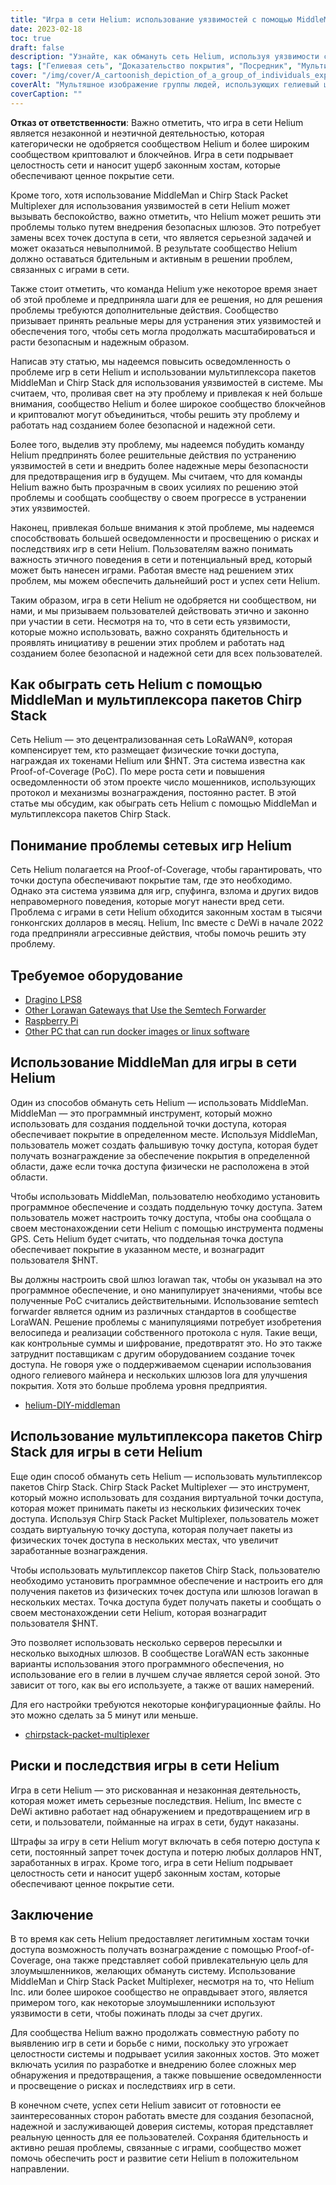 ```yaml
---
title: "Игра в сети Helium: использование уязвимостей с помощью MiddleMan и мультиплексора пакетов Chirp Stack"
date: 2023-02-18
toc: true
draft: false
description: "Узнайте, как обмануть сеть Helium, используя уязвимости с помощью MiddleMan и Chirp Stack Packet Multiplexer, а также о рисках и последствиях этого."
tags: ["Гелиевая сеть", "Доказательство покрытия", "Посредник", "Мультиплексор пакетов Chirp Stack", "игры", "использование уязвимостей", "Сеть LoRaWAN", "криптовалюта", "блокчейн", "децентрализованная сеть", "горячие точки", "подделка", "мошенничество", "незаконная деятельность", "штрафы", "целостность сети", "награды", "злоумышленники", "сетевая безопасность", "законные хосты"]
cover: "/img/cover/A_cartoonish_depiction_of_a_group_of_individuals_exploiting.png"
coverAlt: "Мультяшное изображение группы людей, использующих гелиевый шар, с изображением шлюза LoRaWAN и мультиплексора пакетов MiddleMan или Chirp Stack на заднем плане."
coverCaption: ""
---
```


**Отказ от ответственности**:
Важно отметить, что игра в сети Helium является незаконной и неэтичной деятельностью, которая категорически не одобряется сообществом Helium и более широким сообществом криптовалют и блокчейнов. Игра в сети подрывает целостность сети и наносит ущерб законным хостам, которые обеспечивают ценное покрытие сети.

Кроме того, хотя использование MiddleMan и Chirp Stack Packet Multiplexer для использования уязвимостей в сети Helium может вызывать беспокойство, важно отметить, что Helium может решить эти проблемы только путем внедрения безопасных шлюзов. Это потребует замены всех точек доступа в сети, что является серьезной задачей и может оказаться невыполнимой. В результате сообщество Helium должно оставаться бдительным и активным в решении проблем, связанных с играми в сети.

Также стоит отметить, что команда Helium уже некоторое время знает об этой проблеме и предприняла шаги для ее решения, но для решения проблемы требуются дополнительные действия. Сообщество призывает принять реальные меры для устранения этих уязвимостей и обеспечения того, чтобы сеть могла продолжать масштабироваться и расти безопасным и надежным образом.

Написав эту статью, мы надеемся повысить осведомленность о проблеме игр в сети Helium и использовании мультиплексора пакетов MiddleMan и Chirp Stack для использования уязвимостей в системе. Мы считаем, что, проливая свет на эту проблему и привлекая к ней больше внимания, сообщество Helium и более широкое сообщество блокчейнов и криптовалют могут объединиться, чтобы решить эту проблему и работать над созданием более безопасной и надежной сети.

Более того, выделив эту проблему, мы надеемся побудить команду Helium предпринять более решительные действия по устранению уязвимостей в сети и внедрить более надежные меры безопасности для предотвращения игр в будущем. Мы считаем, что для команды Helium важно быть прозрачным в своих усилиях по решению этой проблемы и сообщать сообществу о своем прогрессе в устранении этих уязвимостей.

Наконец, привлекая больше внимания к этой проблеме, мы надеемся способствовать большей осведомленности и просвещению о рисках и последствиях игр в сети Helium. Пользователям важно понимать важность этичного поведения в сети и потенциальный вред, который может быть нанесен играми. Работая вместе над решением этих проблем, мы можем обеспечить дальнейший рост и успех сети Helium.

Таким образом, игра в сети Helium не одобряется ни сообществом, ни нами, и мы призываем пользователей действовать этично и законно при участии в сети. Несмотря на то, что в сети есть уязвимости, которые можно использовать, важно сохранять бдительность и проявлять инициативу в решении этих проблем и работать над созданием более безопасной и надежной сети для всех пользователей.

## Как обыграть сеть Helium с помощью MiddleMan и мультиплексора пакетов Chirp Stack
Сеть Helium — это децентрализованная сеть LoRaWAN®, которая компенсирует тем, кто размещает физические точки доступа, награждая их токенами Helium или $HNT. Эта система известна как Proof-of-Coverage (PoC). По мере роста сети и повышения осведомленности об этом проекте число мошенников, использующих протокол и механизмы вознаграждения, постоянно растет. В этой статье мы обсудим, как обыграть сеть Helium с помощью MiddleMan и мультиплексора пакетов Chirp Stack.

## Понимание проблемы сетевых игр Helium
Сеть Helium полагается на Proof-of-Coverage, чтобы гарантировать, что точки доступа обеспечивают покрытие там, где это необходимо. Однако эта система уязвима для игр, спуфинга, взлома и других видов неправомерного поведения, которые могут нанести вред сети. Проблема с играми в сети Helium обходится законным хостам в тысячи гонконгских долларов в месяц. Helium, Inc вместе с DeWi в начале 2022 года предприняли агрессивные действия, чтобы помочь решить эту проблему.

## Требуемое оборудование
- [Dragino LPS8](https://www.ebay.com/sch/i.html?_nkw=dragino+lps8)
- [Other Lorawan Gateways that Use the Semtech Forwarder](https://amzn.to/41bcskb)
- [Raspberry Pi](https://amzn.to/3KjFCYp)
- [Other PC that can run docker images or linux software](https://amzn.to/3YkFhcj)

## Использование MiddleMan для игры в сети Helium
Один из способов обмануть сеть Helium — использовать MiddleMan. MiddleMan — это программный инструмент, который можно использовать для создания поддельной точки доступа, которая обеспечивает покрытие в определенном месте. Используя MiddleMan, пользователь может создать фальшивую точку доступа, которая будет получать вознаграждение за обеспечение покрытия в определенной области, даже если точка доступа физически не расположена в этой области.

Чтобы использовать MiddleMan, пользователю необходимо установить программное обеспечение и создать поддельную точку доступа. Затем пользователь может настроить точку доступа, чтобы она сообщала о своем местонахождении сети Helium с помощью инструмента подмены GPS. Сеть Helium будет считать, что поддельная точка доступа обеспечивает покрытие в указанном месте, и вознаградит пользователя $HNT.

Вы должны настроить свой шлюз lorawan так, чтобы он указывал на это программное обеспечение, и оно манипулирует значениями, чтобы все полученные PoC считались действительными. Использование semtech forwarder является одним из различных стандартов в сообществе LoraWAN. Решение проблемы с манипуляциями потребует изобретения велосипеда и реализации собственного протокола с нуля. Такие вещи, как контрольные суммы и шифрование, предотвратят это. Но это также затруднит поставщикам с другим оборудованием создание точек доступа. Не говоря уже о поддерживаемом сценарии использования одного гелиевого майнера и нескольких шлюзов lora для улучшения покрытия. Хотя это больше проблема уровня предприятия.

 - [helium-DIY-middleman](https://github.com/curiousfokker/helium-DIY-middleman)

## Использование мультиплексора пакетов Chirp Stack для игры в сети Helium
Еще один способ обмануть сеть Helium — использовать мультиплексор пакетов Chirp Stack. Chirp Stack Packet Multiplexer — это инструмент, который можно использовать для создания виртуальной точки доступа, которая может принимать пакеты из нескольких физических точек доступа. Используя Chirp Stack Packet Multiplexer, пользователь может создать виртуальную точку доступа, которая получает пакеты из физических точек доступа в нескольких местах, что увеличит заработанные вознаграждения.

Чтобы использовать мультиплексор пакетов Chirp Stack, пользователю необходимо установить программное обеспечение и настроить его для получения пакетов из физических точек доступа или шлюзов lorawan в нескольких местах. Точка доступа будет получать пакеты и сообщать о своем местонахождении сети Helium, которая вознаградит пользователя $HNT.

Это позволяет использовать несколько серверов пересылки и несколько выходных шлюзов. В сообществе LoraWAN есть законные варианты использования этого программного обеспечения, но использование его в гелии в лучшем случае является серой зоной. Это зависит от того, как вы его используете, а также от ваших намерений.

Для его настройки требуются некоторые конфигурационные файлы. Но это можно сделать за 5 минут или меньше.
- [chirpstack-packet-multiplexer](https://github.com/brocaar/chirpstack-packet-multiplexer)


## Риски и последствия игры в сети Helium
Игра в сети Helium — это рискованная и незаконная деятельность, которая может иметь серьезные последствия. Helium, Inc вместе с DeWi активно работает над обнаружением и предотвращением игр в сети, и пользователи, пойманные на играх в сети, будут наказаны.

Штрафы за игру в сети Helium могут включать в себя потерю доступа к сети, постоянный запрет точек доступа и потерю любых долларов HNT, заработанных в играх. Кроме того, игра в сети Helium подрывает целостность сети и наносит ущерб законным хостам, которые обеспечивают ценное покрытие сети.

## Заключение
В то время как сеть Helium предоставляет легитимным хостам точки доступа возможность получать вознаграждение с помощью Proof-of-Coverage, она также представляет собой привлекательную цель для злоумышленников, желающих обмануть систему. Использование MiddleMan и Chirp Stack Packet Multiplexer, несмотря на то, что Helium Inc. или более широкое сообщество не оправдывает этого, является примером того, как некоторые злоумышленники используют уязвимости в сети, чтобы пожинать плоды за счет других.

Для сообщества Helium важно продолжать совместную работу по выявлению игр в сети и борьбе с ними, поскольку это угрожает целостности системы и подрывает усилия законных хостов. Это может включать усилия по разработке и внедрению более сложных мер обнаружения и предотвращения, а также повышение осведомленности и просвещение о рисках и последствиях игр в сети.

В конечном счете, успех сети Helium зависит от готовности ее заинтересованных сторон работать вместе для создания безопасной, надежной и заслуживающей доверия системы, которая представляет реальную ценность для ее пользователей. Сохраняя бдительность и активно решая проблемы, связанные с играми, сообщество может помочь обеспечить рост и развитие сети Helium в положительном направлении.